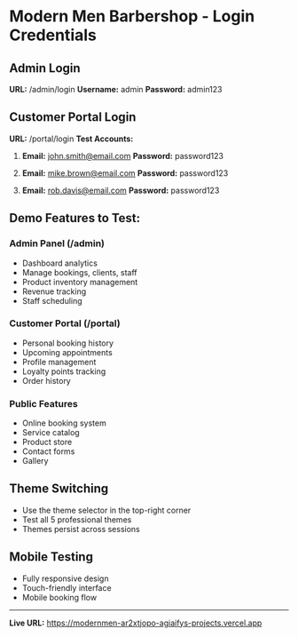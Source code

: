 # Modern Men Barbershop - Login Credentials

## Admin Login
**URL:** /admin/login
**Username:** admin
**Password:** admin123

## Customer Portal Login  
**URL:** /portal/login
**Test Accounts:**
1. **Email:** john.smith@email.com
   **Password:** password123
   
2. **Email:** mike.brown@email.com
   **Password:** password123

3. **Email:** rob.davis@email.com
   **Password:** password123

## Demo Features to Test:

### Admin Panel (/admin)
- Dashboard analytics
- Manage bookings, clients, staff
- Product inventory management
- Revenue tracking
- Staff scheduling

### Customer Portal (/portal)
- Personal booking history
- Upcoming appointments
- Profile management
- Loyalty points tracking
- Order history

### Public Features
- Online booking system
- Service catalog
- Product store
- Contact forms
- Gallery

## Theme Switching
- Use the theme selector in the top-right corner
- Test all 5 professional themes
- Themes persist across sessions

## Mobile Testing
- Fully responsive design
- Touch-friendly interface
- Mobile booking flow

---
**Live URL:** https://modernmen-ar2xtjopo-agiaifys-projects.vercel.app
